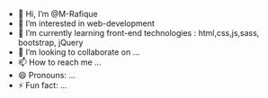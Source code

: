 - 👋 Hi, I’m @M-Rafique
- 👀 I’m interested in web-development 
- 🌱 I’m currently learning front-end technologies : html,css,js,sass, bootstrap, jQuery
- 💞️ I’m looking to collaborate on ...
- 📫 How to reach me ...
- 😄 Pronouns: ...
- ⚡ Fun fact: ...

<!---
M-Rafique/M-Rafique is a ✨ special ✨ repository because its `README.md` (this file) appears on your GitHub profile.
You can click the Preview link to take a look at your changes.
--->
